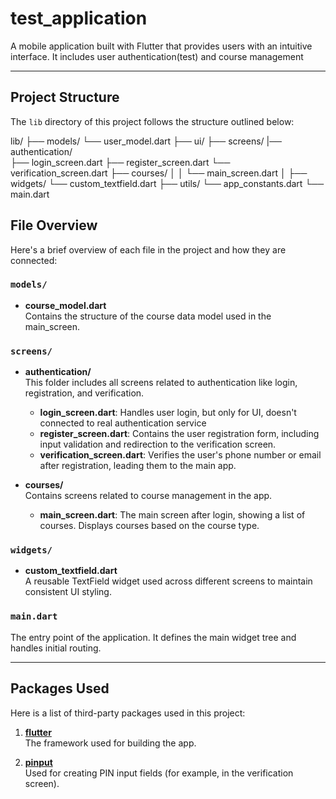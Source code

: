 
# test_application


A mobile application built with Flutter that provides users with an intuitive interface. It includes user authentication(test) and course management

---


## **Project Structure**

The `lib` directory of this project follows the structure outlined below:

lib/ 
    ├── models/ 
         └── user_model.dart 
    ├── ui/
        ├── screens/ 
            |── authentication/  
                ├── login_screen.dart
                ├── register_screen.dart 
                └── verification_screen.dart 
            ├── courses/ │ 
                │ └── main_screen.dart │ 
        ├── widgets/ 
            └── custom_textfield.dart
    ├── utils/
        └── app_constants.dart 
    └── main.dart


## **File Overview**

Here's a brief overview of each file in the project and how they are connected:

### `models/`
- **course_model.dart**  
  Contains the structure of the course data model used in the main_screen.

### `screens/`
- **authentication/**  
  This folder includes all screens related to authentication like login, registration, and verification.

  - **login_screen.dart**: Handles user login, but only for UI, doesn't connected to real authentication service 
  - **register_screen.dart**: Contains the user registration form, including input validation and redirection to the verification screen.  
  - **verification_screen.dart**: Verifies the user's phone number or email after registration, leading them to the main app.

- **courses/**  
  Contains screens related to course management in the app.

  - **main_screen.dart**: The main screen after login, showing a list of courses. Displays courses based on the course type.

### `widgets/`
- **custom_textfield.dart**  
  A reusable TextField widget used across different screens to maintain consistent UI styling.

### `main.dart`  
The entry point of the application. It defines the main widget tree and handles initial routing.

---

## **Packages Used**

Here is a list of third-party packages used in this project:

1. **[flutter](https://flutter.dev/)**  
   The framework used for building the app.

2. **[pinput](https://pub.dev/packages/pinput)**  
   Used for creating PIN input fields (for example, in the verification screen).






